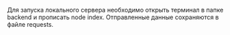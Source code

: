 Для запуска локального сервера необходимо открыть терминал в папке backend и прописать node index. Отправленные данные сохраняются в файле requests.
